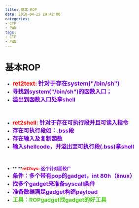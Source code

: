```yaml
---
title: 基本 ROP
date: 2018-04-25 19:42:00
categories:
- CTF
- PWN
tags:
- CTF
- PWN
---
```


# 基本ROP

- **<font color="#FF0000" style="font-size: 19px;">ret2text:</font> <font color="#7600D8" style="font-size: 19px;">针对于存在system("/bin/sh")</font>**
- **<font color="#7600D8" size="4">寻找到system("/bin/sh")的函数入口；</font>**
- <font color="#7600D8" size="4"><b>溢出到函数入口处拿shell</b></font>

<font color="#FF0000" size="4"><b><br></b></font>

- <font size="4"><b><font color="#FF0000">ret2shell:</font> <font color="#7600D8">针对于存在可执行段并且可读入指令</font></b></font>
- <font color="#7600D8" size="4"><b>存在可执行段如：.bss段</b></font>
- <font color="#7600D8" size="4"><b>存在输入及复制函数</b></font>
- <font color="#7600D8" size="4"><b>输入shellcode，并溢出至可执行段(.bss)拿shell</b></font>

<font color="#7600D8" size="4"><b><br></b></font>

- ** ****<font color="#FF0000">ret2sys:</font> <font color="#7600D8">这个针对面较广</font>**
- <font color="#7600D8" size="4"><b>条件：多个带有pop的gadget，int 80h（linux）</b></font>
- <font color="#7600D8" size="4"><b>找多个gadget来准备syscall条件</b></font>
- <font color="#7600D8" size="4"><b>准备数据满足gadget构造payload</b></font>
- <font color="#4DCE1D" size="4"><b>工具：ROPgadget找gadget的好工具</b></font>

<font color="#4DCE1D" size="4"><b><br></b></font>

<font color="#4DCE1D" size="4"><b>     </b></font>

<font color="#7600D8" size="4"><b><br></b></font>